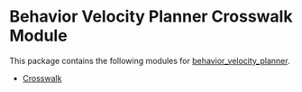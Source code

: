 # Behavior Velocity Planner Crosswalk Module

This package contains the following modules for [behavior_velocity_planner](../behavior_velocity_planner/README.md).

- [Crosswalk](./docs/crosswalk-design.md)
